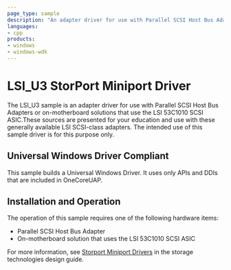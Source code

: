 ```yaml
---
page_type: sample
description: "An adapter driver for use with Parallel SCSI Host Bus Adapters or on-motherboard solutions that use the LSI 53C1010 SCSI ASIC."
languages:
- cpp
products:
- windows
- windows-wdk
---
```




<!---
    name: LSI_U3 StorPort Miniport Driver
    platform: WDM
    language: cpp
    category: Storage
    description: An adapter driver for use with Parallel SCSI Host Bus Adapters or on-motherboard solutions that use the LSI 53C1010 SCSI ASIC.
    samplefwlink: http://go.microsoft.com/fwlink/p/?LinkId=617982
--->

# LSI\_U3 StorPort Miniport Driver

The LSI\_U3 sample is an adapter driver for use with Parallel SCSI Host Bus Adapters or on-motherboard solutions that use the LSI 53C1010 SCSI ASIC.These sources are presented for your education and use with these generally available LSI SCSI-class adapters. The intended use of this sample driver is for this purpose only.

## Universal Windows Driver Compliant

This sample builds a Universal Windows Driver. It uses only APIs and DDIs that are included in OneCoreUAP.

## Installation and Operation

The operation of this sample requires one of the following hardware items:

- Parallel SCSI Host Bus Adapter
- On-motherboard solution that uses the LSI 53C1010 SCSI ASIC

For more information, see [Storport Miniport Drivers](http://msdn.microsoft.com/en-us/library/windows/hardware/ff567562) in the storage technologies design guide.